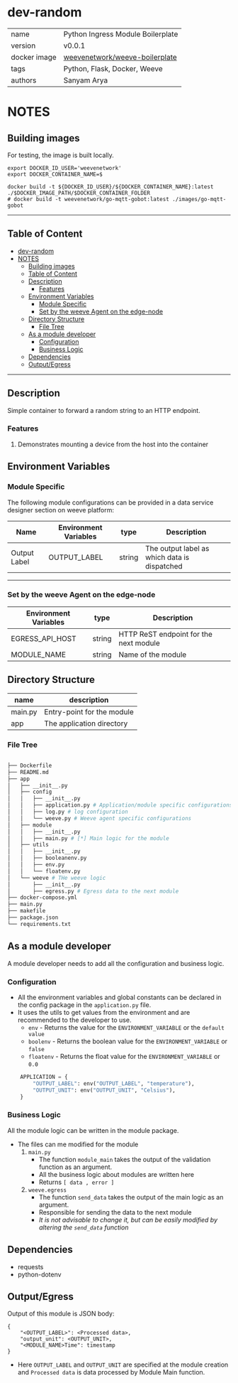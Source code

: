# dev-random

|              |                                                            |
| ------------ | ---------------------------------------------------------- |
| name         | Python Ingress Module Boilerplate                          |
| version      | v0.0.1                                                     |
| docker image | [weevenetwork/weeve-boilerplate](https://linktodockerhub/) |
| tags         | Python, Flask, Docker, Weeve                               |
| authors      | Sanyam Arya                                                |


# NOTES
## Building images
For testing, the image is built locally.

```
export DOCKER_ID_USER='weevenetwork'
export DOCKER_CONTAINER_NAME=$

docker build -t ${DOCKER_ID_USER}/${DOCKER_CONTAINER_NAME}:latest ./$DOCKER_IMAGE_PATH/$DOCKER_CONTAINER_FOLDER
# docker build -t weevenetwork/go-mqtt-gobot:latest ./images/go-mqtt-gobot
```



***
## Table of Content
- [dev-random](#dev-random)
- [NOTES](#notes)
  - [Building images](#building-images)
  - [Table of Content](#table-of-content)
  - [Description](#description)
    - [Features](#features)
  - [Environment Variables](#environment-variables)
    - [Module Specific](#module-specific)
    - [Set by the weeve Agent on the edge-node](#set-by-the-weeve-agent-on-the-edge-node)
  - [Directory Structure](#directory-structure)
    - [File Tree](#file-tree)
  - [As a module developer](#as-a-module-developer)
    - [Configuration](#configuration)
    - [Business Logic](#business-logic)
  - [Dependencies](#dependencies)
  - [Output/Egress](#outputegress)

***



## Description

Simple container to forward a random string to an HTTP endpoint.

### Features
1. Demonstrates mounting a device from the host into the container

## Environment Variables

### Module Specific
The following module configurations can be provided in a data service designer section on weeve platform:

| Name         | Environment Variables | type   | Description                                  |
| ------------ | --------------------- | ------ | -------------------------------------------- |
| Output Label | OUTPUT_LABEL          | string | The output label as which data is dispatched |

***

### Set by the weeve Agent on the edge-node

| Environment Variables | type   | Description                            |
| --------------------- | ------ | -------------------------------------- |
| EGRESS_API_HOST       | string | HTTP ReST endpoint for the next module |
| MODULE_NAME           | string | Name of the module                     |

## Directory Structure

| name    | description                |
| ------- | -------------------------- |
| main.py | Entry-point for the module |
| app     | The application directory  |


### File Tree

```bash

├── Dockerfile
├── README.md
├── app
│   ├── __init__.py
│   ├── config
│   │   ├── __init__.py
│   │   ├── application.py # Application/module specific configurations
│   │   ├── log.py # log configuration
│   │   └── weeve.py # Weeve agent specific configurations
│   ├── module
│   │   ├── __init__.py
│   │   ├── main.py # [*] Main logic for the module
│   ├── utils
│   │   ├── __init__.py
│   │   ├── booleanenv.py
│   │   ├── env.py
│   │   └── floatenv.py
│   └── weeve # THe weeve logic
│       ├── __init__.py
│       ├── egress.py # Egress data to the next module
├── docker-compose.yml
├── main.py
├── makefile
├── package.json
└── requirements.txt

```

## As a module developer

A module developer needs to add all the configuration and business logic.
### Configuration

* All the environment variables and global constants can be declared in the config package in the `application.py` file.
* It uses the utils to get values from the environment and are recommended to the developer to use.
  * `env` - Returns the value for the `ENVIRONMENT_VARIABLE` or the `default value`
  * `boolenv` - Returns the boolean value for the `ENVIRONMENT_VARIABLE` or `false`
  * `floatenv` - Returns the float value for the `ENVIRONMENT_VARIABLE` or `0.0`


```python
    APPLICATION = {
        "OUTPUT_LABEL": env("OUTPUT_LABEL", "temperature"),
        "OUTPUT_UNIT": env("OUTPUT_UNIT", "Celsius"),
    }
 ```

### Business Logic

All the module logic can be written in the module package.
   * The files can me modified for the module
      1. `main.py`
         * The function `module_main` takes the output of the validation function as an argument.
         * All the business logic about modules are written here
         * Returns `[ data , error ]`
      2. `weeve.egress`
         * The function `send_data` takes the output of the main logic as an argument.
         * Responsible for sending the data to the next module
         * *It is not advisable to change it, but can be easily modified by altering the `send_data` function*


## Dependencies

* requests
* python-dotenv

## Output/Egress
Output of this module is JSON body:

```node
{
    "<OUTPUT_LABEL>": <Processed data>,
    "output_unit": <OUTPUT_UNIT>,
    "<MODULE_NAME>Time": timestamp
}
```

* Here `OUTPUT_LABEL` and `OUTPUT_UNIT` are specified at the module creation and `Processed data` is data processed by Module Main function.

